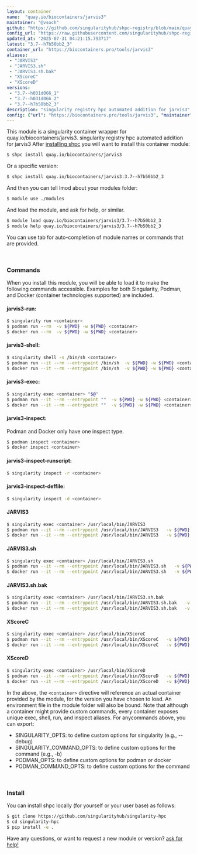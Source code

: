 ```yaml
---
layout: container
name:  "quay.io/biocontainers/jarvis3"
maintainer: "@vsoch"
github: "https://github.com/singularityhub/shpc-registry/blob/main/quay.io/biocontainers/jarvis3/container.yaml"
config_url: "https://raw.githubusercontent.com/singularityhub/shpc-registry/main/quay.io/biocontainers/jarvis3/container.yaml"
updated_at: "2025-07-31 04:21:15.793717"
latest: "3.7--h7b50bb2_3"
container_url: "https://biocontainers.pro/tools/jarvis3"
aliases:
 - "JARVIS3"
 - "JARVIS3.sh"
 - "JARVIS3.sh.bak"
 - "XScoreC"
 - "XScoreD"
versions:
 - "3.7--h031d066_1"
 - "3.7--h031d066_2"
 - "3.7--h7b50bb2_3"
description: "singularity registry hpc automated addition for jarvis3"
config: {"url": "https://biocontainers.pro/tools/jarvis3", "maintainer": "@vsoch", "description": "singularity registry hpc automated addition for jarvis3", "latest": {"3.7--h7b50bb2_3": "sha256:cfd9eae1a261d94bcff77f8e8e7761fd8eaf326490feec9688826d705365b9e8"}, "tags": {"3.7--h031d066_1": "sha256:599b15086e057612cc1cf3d0278d93692df3131130e73b8f4b964d0d1093a982", "3.7--h031d066_2": "sha256:531cccca30b664bcdeba2cd7154b75e5687a63aa0fedd68174a42b3fa9a9cab1", "3.7--h7b50bb2_3": "sha256:cfd9eae1a261d94bcff77f8e8e7761fd8eaf326490feec9688826d705365b9e8"}, "docker": "quay.io/biocontainers/jarvis3", "aliases": {"JARVIS3": "/usr/local/bin/JARVIS3", "JARVIS3.sh": "/usr/local/bin/JARVIS3.sh", "JARVIS3.sh.bak": "/usr/local/bin/JARVIS3.sh.bak", "XScoreC": "/usr/local/bin/XScoreC", "XScoreD": "/usr/local/bin/XScoreD"}}
---
```


This module is a singularity container wrapper for quay.io/biocontainers/jarvis3.
singularity registry hpc automated addition for jarvis3
After [installing shpc](#install) you will want to install this container module:


```bash
$ shpc install quay.io/biocontainers/jarvis3
```

Or a specific version:

```bash
$ shpc install quay.io/biocontainers/jarvis3:3.7--h7b50bb2_3
```

And then you can tell lmod about your modules folder:

```bash
$ module use ./modules
```

And load the module, and ask for help, or similar.

```bash
$ module load quay.io/biocontainers/jarvis3/3.7--h7b50bb2_3
$ module help quay.io/biocontainers/jarvis3/3.7--h7b50bb2_3
```

You can use tab for auto-completion of module names or commands that are provided.

<br>

### Commands

When you install this module, you will be able to load it to make the following commands accessible.
Examples for both Singularity, Podman, and Docker (container technologies supported) are included.

#### jarvis3-run:

```bash
$ singularity run <container>
$ podman run --rm  -v ${PWD} -w ${PWD} <container>
$ docker run --rm  -v ${PWD} -w ${PWD} <container>
```

#### jarvis3-shell:

```bash
$ singularity shell -s /bin/sh <container>
$ podman run --it --rm --entrypoint /bin/sh  -v ${PWD} -w ${PWD} <container>
$ docker run --it --rm --entrypoint /bin/sh  -v ${PWD} -w ${PWD} <container>
```

#### jarvis3-exec:

```bash
$ singularity exec <container> "$@"
$ podman run --it --rm --entrypoint ""  -v ${PWD} -w ${PWD} <container> "$@"
$ docker run --it --rm --entrypoint ""  -v ${PWD} -w ${PWD} <container> "$@"
```

#### jarvis3-inspect:

Podman and Docker only have one inspect type.

```bash
$ podman inspect <container>
$ docker inspect <container>
```

#### jarvis3-inspect-runscript:

```bash
$ singularity inspect -r <container>
```

#### jarvis3-inspect-deffile:

```bash
$ singularity inspect -d <container>
```


#### JARVIS3

```bash
$ singularity exec <container> /usr/local/bin/JARVIS3
$ podman run --it --rm --entrypoint /usr/local/bin/JARVIS3   -v ${PWD} -w ${PWD} <container> -c " $@"
$ docker run --it --rm --entrypoint /usr/local/bin/JARVIS3   -v ${PWD} -w ${PWD} <container> -c " $@"
```


#### JARVIS3.sh

```bash
$ singularity exec <container> /usr/local/bin/JARVIS3.sh
$ podman run --it --rm --entrypoint /usr/local/bin/JARVIS3.sh   -v ${PWD} -w ${PWD} <container> -c " $@"
$ docker run --it --rm --entrypoint /usr/local/bin/JARVIS3.sh   -v ${PWD} -w ${PWD} <container> -c " $@"
```


#### JARVIS3.sh.bak

```bash
$ singularity exec <container> /usr/local/bin/JARVIS3.sh.bak
$ podman run --it --rm --entrypoint /usr/local/bin/JARVIS3.sh.bak   -v ${PWD} -w ${PWD} <container> -c " $@"
$ docker run --it --rm --entrypoint /usr/local/bin/JARVIS3.sh.bak   -v ${PWD} -w ${PWD} <container> -c " $@"
```


#### XScoreC

```bash
$ singularity exec <container> /usr/local/bin/XScoreC
$ podman run --it --rm --entrypoint /usr/local/bin/XScoreC   -v ${PWD} -w ${PWD} <container> -c " $@"
$ docker run --it --rm --entrypoint /usr/local/bin/XScoreC   -v ${PWD} -w ${PWD} <container> -c " $@"
```


#### XScoreD

```bash
$ singularity exec <container> /usr/local/bin/XScoreD
$ podman run --it --rm --entrypoint /usr/local/bin/XScoreD   -v ${PWD} -w ${PWD} <container> -c " $@"
$ docker run --it --rm --entrypoint /usr/local/bin/XScoreD   -v ${PWD} -w ${PWD} <container> -c " $@"
```



In the above, the `<container>` directive will reference an actual container provided
by the module, for the version you have chosen to load. An environment file in the
module folder will also be bound. Note that although a container
might provide custom commands, every container exposes unique exec, shell, run, and
inspect aliases. For anycommands above, you can export:

 - SINGULARITY_OPTS: to define custom options for singularity (e.g., --debug)
 - SINGULARITY_COMMAND_OPTS: to define custom options for the command (e.g., -b)
 - PODMAN_OPTS: to define custom options for podman or docker
 - PODMAN_COMMAND_OPTS: to define custom options for the command

<br>

### Install

You can install shpc locally (for yourself or your user base) as follows:

```bash
$ git clone https://github.com/singularityhub/singularity-hpc
$ cd singularity-hpc
$ pip install -e .
```

Have any questions, or want to request a new module or version? [ask for help!](https://github.com/singularityhub/singularity-hpc/issues)